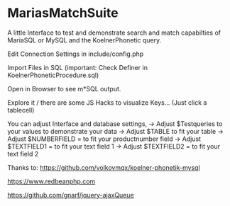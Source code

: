 # MariasMatchSuite
A little Interface to test and demonstrate search and match capabilties of MariaSQL or MySQL and the KoelnerPhonetic query.

Edit Connection Settings in include/config.php

Import Files in SQL (important: Check Definer in KoelnerPhoneticProcedure.sql)

Open in Browser to see m*SQL output.

Explore it / there are some JS Hacks to visualize Keys... (Just click a tablecell)

You can adjust Interface and database settings, 
-> Adjust $Testqueries to your values to demonstrate your data
-> Adjust $TABLE to fit your table
-> Adjust $NUMBERFIELD = to fit your productnumber field
-> Adjust $TEXTFIELD1 = to fit your text field 1
-> Adjust $TEXTFIELD2 = to fit your text field 2




Thanks to:
https://github.com/volkovmqx/koelner-phonetik-mysql

https://www.redbeanphp.com

https://github.com/gnarf/jquery-ajaxQueue
